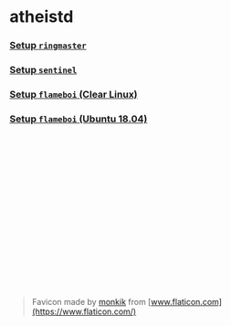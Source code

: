 <head>
	<link rel="shortcut icon" type="image/x-icon" href="https://github.com/atheistd/atheistd.github.io/raw/master/assets/favicon/favicon.ico">
</head>

# atheistd
### [Setup `ringmaster`](https://atheistd.github.io/projects/ringmaster/ringmaster-setup)
### [Setup `sentinel`](https://atheistd.github.io/projects/sentinel/sentinel-setup)
### [Setup `flameboi` (Clear Linux)](https://atheistd.github.io/projects/flameboi/flameboi-clear-linux-setup)
### [Setup `flameboi` (Ubuntu 18.04)](https://atheistd.github.io/projects/flameboi/flameboi-ubuntu-setup)

<br><br>
<br><br><br><br>
<br><br><br><br>
<br><br><br><br>
<br><br>

> Favicon made by [monkik](https://www.flaticon.com/authors/monkik) from [www.flaticon.com](https://www.flaticon.com/)

